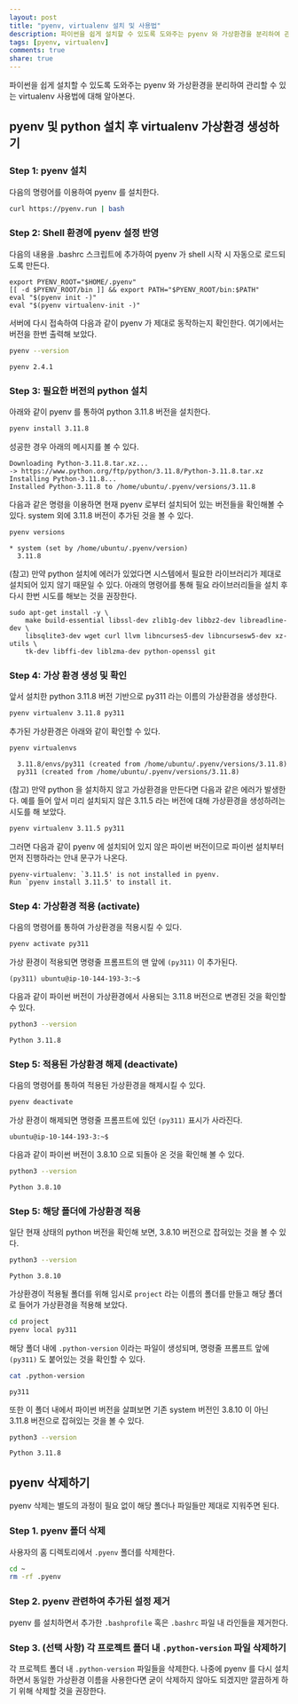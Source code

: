```yaml
---
layout: post
title: "pyenv, virtualenv 설치 및 사용법"
description: 파이썬을 쉽게 설치할 수 있도록 도와주는 pyenv 와 가상환경을 분리하여 관리할 수 있는 virtualenv 사용법에 대해 알아본다.
tags: [pyenv, virtualenv]
comments: true
share: true
---
```


파이썬을 쉽게 설치할 수 있도록 도와주는 pyenv 와 가상환경을 분리하여 관리할 수 있는 virtualenv 사용법에 대해 알아본다.

## pyenv 및 python 설치 후 virtualenv 가상환경 생성하기

### Step 1: pyenv 설치

다음의 명령어를 이용하여 pyenv 를 설치한다.

```bash
curl https://pyenv.run | bash
```


### Step 2: Shell 환경에 pyenv 설정 반영

다음의 내용을 .bashrc 스크립트에 추가하여 pyenv 가 shell 시작 시 자동으로 로드되도록 만든다.

```
export PYENV_ROOT="$HOME/.pyenv"
[[ -d $PYENV_ROOT/bin ]] && export PATH="$PYENV_ROOT/bin:$PATH"
eval "$(pyenv init -)"
eval "$(pyenv virtualenv-init -)"
```

서버에 다시 접속하여 다음과 같이 pyenv 가 제대로 동작하는지 확인한다. 여기에서는 버전을 한번 출력해 보았다.

```bash
pyenv --version
```

```
pyenv 2.4.1
```


### Step 3: 필요한 버전의 python 설치

아래와 같이 pyenv 를 통하여 python 3.11.8 버전을 설치한다.

```bash
pyenv install 3.11.8
```

성공한 경우 아래의 메시지를 볼 수 있다.

```
Downloading Python-3.11.8.tar.xz...
-> https://www.python.org/ftp/python/3.11.8/Python-3.11.8.tar.xz
Installing Python-3.11.8...
Installed Python-3.11.8 to /home/ubuntu/.pyenv/versions/3.11.8
```

다음과 같은 명령을 이용하면 현재 pyenv 로부터 설치되어 있는 버전들을 확인해볼 수 있다. system 외에 3.11.8 버전이 추가된 것을 볼 수 있다.

```bash
pyenv versions
```

```
* system (set by /home/ubuntu/.pyenv/version)
  3.11.8
```

(참고) 만약 python 설치에 에러가 있었다면 시스템에서 필요한 라이브러리가 제대로 설치되어 있지 않기 때문일 수 있다.
아래의 명령어를 통해 필요 라이브러리들을 설치 후 다시 한번 시도를 해보는 것을 권장한다.

```
sudo apt-get install -y \
    make build-essential libssl-dev zlib1g-dev libbz2-dev libreadline-dev \
    libsqlite3-dev wget curl llvm libncurses5-dev libncursesw5-dev xz-utils \
    tk-dev libffi-dev liblzma-dev python-openssl git
```


### Step 4: 가상 환경 생성 및 확인

앞서 설치한 python 3.11.8 버전 기반으로 py311 라는 이름의 가상환경을 생성한다.

```bash
pyenv virtualenv 3.11.8 py311
```

추가된 가상환경은 아래와 같이 확인할 수 있다.

```bash
pyenv virtualenvs
```

```
  3.11.8/envs/py311 (created from /home/ubuntu/.pyenv/versions/3.11.8)
  py311 (created from /home/ubuntu/.pyenv/versions/3.11.8)
```

(참고) 만약 python 을 설치하지 않고 가상환경을 만든다면 다음과 같은 에러가 발생한다.
예를 들어 앞서 미리 설치되지 않은 3.11.5 라는 버전에 대해 가상환경을 생성하려는 시도를 해 보았다.

```bash
pyenv virtualenv 3.11.5 py311
```

그러면 다음과 같이 pyenv 에 설치되어 있지 않은 파이썬 버전이므로 파이썬 설치부터 먼저 진행하라는 안내 문구가 나온다.

```
pyenv-virtualenv: `3.11.5' is not installed in pyenv.
Run `pyenv install 3.11.5' to install it.
```


### Step 4: 가상환경 적용 (activate)

다음의 명령어를 통하여 가상환경을 적용시킬 수 있다.

```bash
pyenv activate py311
```

가상 환경이 적용되면 명령줄 프롬프트의 맨 앞에 `(py311)` 이 추가된다.

```
(py311) ubuntu@ip-10-144-193-3:~$
```

다음과 같이 파이썬 버전이 가상환경에서 사용되는 3.11.8 버전으로 변경된 것을 확인할 수 있다.

```bash
python3 --version
```

```
Python 3.11.8
```


### Step 5: 적용된 가상환경 해제 (deactivate)

다음의 명령어를 통하여 적용된 가상환경을 해제시킬 수 있다.

```bash
pyenv deactivate
```

가상 환경이 해제되면 명령줄 프롬프트에 있던 `(py311)` 표시가 사라진다.

```
ubuntu@ip-10-144-193-3:~$
```

다음과 같이 파이썬 버전이 3.8.10 으로 되돌아 온 것을 확인해 볼 수 있다.

```bash
python3 --version
```

```
Python 3.8.10
```


### Step 5: 해당 폴더에 가상환경 적용

일단 현재 상태의 python 버전을 확인해 보면, 3.8.10 버전으로 잡혀있는 것을 볼 수 있다.

```bash
python3 --version
```

```
Python 3.8.10
```

가상환경이 적용될 폴더를 위해 임시로 `project` 라는 이름의 폴더를 만들고 해당 폴더로 들어가 가상환경을 적용해 보았다.

```bash
cd project
pyenv local py311
```

해당 폴더 내에 `.python-version` 이라는 파일이 생성되며,
명령줄 프롬프트 앞에 `(py311)` 도 붙어있는 것을 확인할 수 있다.

```bash
cat .python-version
```

```
py311
```

또한 이 폴더 내에서 파이썬 버전을 살펴보면 기존 system 버전인 3.8.10 이 아닌 3.11.8 버전으로 잡혀있는 것을 볼 수 있다.

```bash
python3 --version
```

```
Python 3.11.8
```


## pyenv 삭제하기

pyenv 삭제는 별도의 과정이 필요 없이 해당 폴더나 파일들만 제대로 지워주면 된다.

### Step 1. pyenv 폴더 삭제

사용자의 홈 디렉토리에서 `.pyenv` 폴더를 삭제한다.

```bash
cd ~
rm -rf .pyenv
```

### Step 2. pyenv 관련하여 추가된 설정 제거

pyenv 를 설치하면서 추가한 `.bashprofile` 혹은 `.bashrc` 파일 내 라인들을 제거한다.


### Step 3. (선택 사항) 각 프로젝트 폴더 내 `.python-version` 파일 삭제하기

각 프로젝트 폴더 내 `.python-version` 파일들을 삭제한다.
나중에 pyenv 를 다시 설치하면서 동일한 가상환경 이름을 사용한다면 굳이 삭제하지 않아도 되겠지만 깔끔하게 하기 위해 삭제할 것을 권장한다.
